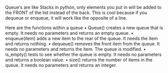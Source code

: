 Queue's are like Stacks in python, only elements you put in will be added to the FRONT of the list instead of the back. This is cool because if you dequeue or enqueue, it will work like the opposite of a line.

Here are the functions within a queue
• Queue() creates a new queue that is empty. It needs no parameters and returns an empty
queue.
• enqueue(item) adds a new item to the rear of the queue. It needs the item and returns
nothing.
• dequeue() removes the front item from the queue. It needs no parameters and returns the
item. The queue is modified.
• is_empty() tests to see whether the queue is empty. It needs no parameters and returns a
boolean value.
• size() returns the number of items in the queue. It needs no parameters and returns an
integer.

